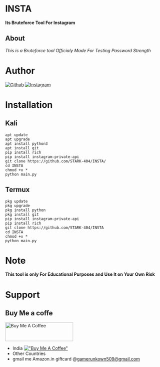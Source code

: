 # INSTA
**Its Bruteforce Tool For Instagram**
## About 
*This is a Bruteforce tool Officialy Made For Testing Password Strength*
# Author 

<a href="https://github.com/STARK-404/"><img title="Github" src="https://img.shields.io/badge/STARK-404-blue?style=for-the-badge&logo=github"></a>
[![Instagram](https://img.shields.io/badge/INSTAGRAM-FOLLOW-green?style=for-the-badge&logo=instagram)](https://instagram.com/la1uuuuu?igshid=YmMyMTA2M2Y=)

# Installation 
## Kali
```
apt update 
apt upgrade 
apt install python3 
apt install git
pip install rich 
pip install instagram-private-api
git clone https://github.com/STARK-404/INSTA/
cd INSTA
chmod +x *
python main.py
```
## Termux 
```
pkg update 
pkg upgrade 
pkg install python
pkg install git 
pip install instagram-private-api 
pip install rich 
git clone https://github.com/STARK-404/INSTA
cd INSTA 
chmod +x *
python main.py
```
# Note
**This tool is only For Educational Purposes and Use It on Your Own Risk**
# Support 
## Buy Me a  coffe

<a href="https://www.buymeacoffee.com/mrstarkin" target="_blank"><img src="https://cdn.buymeacoffee.com/buttons/v2/default-yellow.png" alt="Buy Me A Coffee" style="height: 60px !important;width: 217px !important;" ></a>

* India
[!["Buy Me A Coffee"](https://www.buymeacoffee.com/assets/img/custom_images/orange_img.png)](https://pytm.biz/BA)
* Other Countries 
* gmail me Amazon.in giftcard @gamerunkown509@gmail.com
